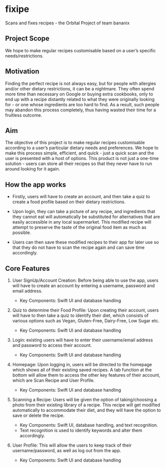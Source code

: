 # fixipe
Scans and fixes recipes - the Orbital Project of team bananix 
## Project Scope
We hope to make regular recipes customisable based on a user’s specific needs/restrictions.

## Motivation
Finding the perfect recipe is not always easy, but for people with allergies and/or other dietary restrictions, it can be a nightmare. They often spend more time than necessary on Google or buying extra cookbooks, only to end up with a recipe distantly related to what they were originally looking for - or one whose ingredients are too hard to find. As a result, such people may abandon this process completely, thus having wasted their time for a fruitless outcome.

## Aim
The objective of this project is to make regular recipes customisable according to a user’s particular dietary needs and preferences. We hope to make this process simple, efficient, and quick - just a quick scan and the user is presented with a host of options. This product is not just a one-time solution - users can store all their recipes so that they never have to run around looking for it again.
## How the app works
- Firstly, users will have to create an account, and then take a quiz to create a food profile based on their dietary restrictions. 

- Upon login, they can take a picture of any recipe, and ingredients that they cannot eat will automatically be substituted for alternatives that are easily accessible in any local supermarket. This modified recipe will attempt to preserve the taste of the original food item as much as possible.

- Users can then save these modified recipes to their app for later use so that they do not have to scan the recipe again and can save time accordingly.

## Core Features

1. User SignUp/Account Creation: Before being able to use the app, users will have to create an account by entering a username, password and email address.
   - Key Components: Swift UI and database handling

2. Quiz to determine their Food Profile: Upon creating their account, users will have to then take a quiz to identify their diet, which consists of various options such as Vegan, Gluten-Free, Dairy-Free, Low Sugar etc.
   - Key Components: Swift UI and database handling

3. Login: existing users will have to enter their username/email address and password to access their account.
   - Key Components: Swift UI and database handling

4. Homepage: Upon logging in, users will be directed to the homepage which shows all of their existing saved recipes. A tab function at the bottom will allow them to access the other key features of their account, which are Scan Recipe and User Profile.
   - Key Components: Swift UI and database handling

5. Scanning a Recipe: Users will be given the option of taking/choosing a photo from their existing library of a recipe. This recipe will get modified automatically to accommodate their diet, and they will have the option to save or delete the recipe.
   - Key Components: Swift UI, database handling, and text recognition.
   - Text recognition is used to identify keywords and alter them accordingly.

6. User Profile: This will allow the users to keep track of their username/password, as well as log out from the app.
   - Key Components: Swift UI and database handling


